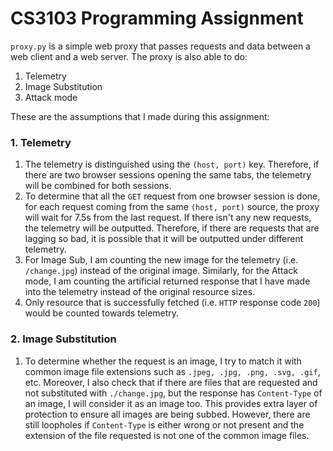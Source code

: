 # CS3103 Programming Assignment

`proxy.py` is a simple web proxy that passes requests and data between a web client and a web server. The proxy is also able to do:
1. Telemetry
2. Image Substitution 
3. Attack mode

These are the assumptions that I made during this assignment: 
### 1. Telemetry
1. The telemetry is distinguished using the `(host, port)` key. Therefore, if there are two browser sessions opening the
same tabs, the telemetry will be combined for both sessions. 
2. To determine that all the `GET` request from one browser session is done, for each request coming from the same `(host, port)` source, the proxy will 
wait for 7.5s from the last request. If there isn't any new requests, the telemetry will be outputted. Therefore, if there are requests that are lagging so bad,
it is possible that it will be outputted under different telemetry. 
3. For Image Sub, I am counting the new image for the telemetry (i.e. `/change.jpg`) instead of the original image. Similarly, for the Attack mode, I am counting the artificial returned response 
that I have made into the telemetry instead of the original resource sizes. 
4. Only resource that is successfully fetched (i.e. `HTTP` response code `200`) would be counted towards telemetry.

### 2. Image Substitution
1. To determine whether the request is an image, I try to match it with common image file extensions such as `.jpeg, .jpg, .png, .svg, .gif`, etc. Moreover, 
I also check that if there are files that are requested and not substituted with `./change.jpg`, but the response has `Content-Type` of an image, I will consider it 
as an image too. This provides extra layer of protection to ensure all images are being subbed. However, there are still loopholes if `Content-Type` is either wrong or not present and the extension of the file requested is not one of the 
common image files. 